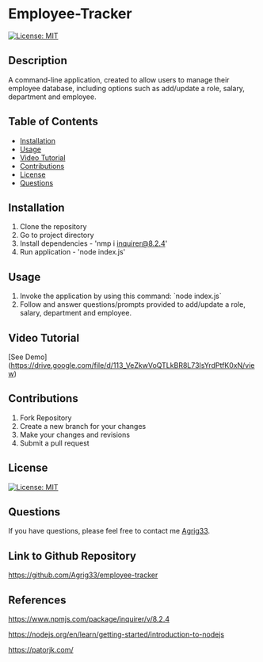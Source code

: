 # Employee-Tracker 
[![License: MIT](https://img.shields.io/badge/License-MIT-yellow.svg)](https://opensource.org/licenses/MIT)

## Description
A command-line application, created to allow users to manage their employee database, including options such as add/update a role, salary, department and employee. 

## Table of Contents

  - [Installation](#installation)
  - [Usage](#usage)
  - [Video Tutorial](#tutorial)
  - [Contributions](#contributions)
  - [License](#License)
  - [Questions](#questions)

## Installation

  1. Clone the repository 
  2. Go to project directory 
  3. Install dependencies - 'nmp i inquirer@8.2.4'
  4. Run application - 'node index.js'

  ## Usage
  1. Invoke the application by using this command: \`node index.js\`
  2. Follow and answer questions/prompts provided to add/update a role, salary, department and employee.

## Video Tutorial
[See Demo] (https://drive.google.com/file/d/113_VeZkwVoQTLkBR8L73IsYrdPtfK0xN/view)

## Contributions

1. Fork Repository
2. Create a new branch for your changes
3. Make your changes and revisions
4. Submit a pull request

## License
[![License: MIT](https://img.shields.io/badge/License-MIT-yellow.svg)](https://opensource.org/licenses/MIT)

## Questions
If you have questions, please feel free to contact me [Agrig33](https://github.com/Agrig33). 

## Link to Github Repository 
https://github.com/Agrig33/employee-tracker

## References
https://www.npmjs.com/package/inquirer/v/8.2.4

https://nodejs.org/en/learn/getting-started/introduction-to-nodejs

https://patorjk.com/